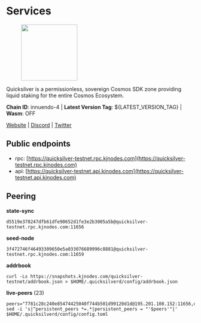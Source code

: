 # Services

<figure><img src="https://raw.githubusercontent.com/kj89/testnet_manuals/main/pingpub/logos/quicksilver.png" width="150" alt=""><figcaption></figcaption></figure>

Quicksilver is a permissionless, sovereign Cosmos SDK zone providing liquid staking for the entire Cosmos Ecosystem.

**Chain ID**: innuendo-4 | **Latest Version Tag**: ${LATEST_VERSION_TAG} | **Wasm**: OFF

[Website](https://quicksilver.zone) | [Discord](https://discord.gg/quicksilverprotocol) | [Twitter](https://twitter.com/quicksilverzone)


## Public endpoints

* rpc: [https://quicksilver-testnet.rpc.kjnodes.com](https://quicksilver-testnet.rpc.kjnodes.com)
* api: [https://quicksilver-testnet.api.kjnodes.com](https://quicksilver-testnet.api.kjnodes.com)

## Peering

**state-sync**

```
d5519e378247dfb61dfe90652d1fe3e2b3005a5b@quicksilver-testnet.rpc.kjnodes.com:11656
```

**seed-node**

```
3f472746f46493309650e5a033076689996c8881@quicksilver-testnet.rpc.kjnodes.com:11659
```

**addrbook**
```
curl -Ls https://snapshots.kjnodes.com/quicksilver-testnet/addrbook.json > $HOME/.quicksilverd/config/addrbook.json
```

**live-peers** (23)
```
peers="7781c28c240e85474425040f744b501d99120d1d@195.201.108.152:11656,d4d83e209a2b096859821228ea17475f9a487a48@23.88.0.170:15651,13564ca7ffcc8fa6bcc6d405c96fe8c724ec17da@88.99.213.25:11656,c896ef12812a82eea865111c49f226849ad077db@144.76.236.90:26656,c9a74cdd754a8ccc9243ac2b245e4caaa78695aa@45.85.147.96:26656,41f7d7004cace7bd1760a5f980a86123700c8f1d@185.146.148.116:26656,3da9fbcb9ec210ec1c94ebc49f46fad3d3721e77@65.108.136.39:26651,8099f8a7c95c1676982e1a23e8452f2b10b07415@65.108.78.107:22656,ca1dc45c25919c5b945f4c52c1e8470755a01225@65.108.44.149:20656,d5519e378247dfb61dfe90652d1fe3e2b3005a5b@65.109.68.190:11656,a37474c1f254cd4b16d924327a755c914e8e7d86@65.109.30.53:26656,bdb93c655989b2c1882339fabb013317066dda56@95.214.52.138:26676,1c1ca90d704c22844570d57039ccf2e8f58e475d@80.64.208.123:26656,7c65eaf6307530cc654d62fff271a9593643758b@23.227.200.10:26656,8ff8a186fe9cbc70d0f34891fa051f87e561a48b@158.160.0.93:26656,2096650d8586b858d3369205f3b46ac4c765bc8e@65.109.53.155:26656,5844010472bac487748336616d450bc9f0cbc57c@65.108.72.175:29656,e0f0703e9ce343c46e0ec01b19216715e817b358@65.109.85.170:28656,858ba6bc33a6d13fdd9ddad344d788dcf91cf565@142.132.151.99:15651,af8cfa944802a9bd510fc3407950a15e8be86c31@213.239.217.52:30656,66f9d8f52a4637dc9215cdaa8dc2977633e52bbf@95.217.144.121:26656,2013b38382d3294584dbb9f90a156978c6fa2550@5.161.142.236:11656,8a334ed2e728ca1164f8ef6ae58dd5fda31da5be@66.94.104.239:26641"
sed -i 's|^persistent_peers *=.*|persistent_peers = "'$peers'"|' $HOME/.quicksilverd/config/config.toml
```
